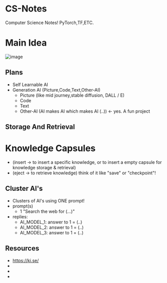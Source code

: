 # CS-Notes
Computer Science Notes! PyTorch,TF,ETC.

# Main Idea
![image](https://github.com/user-attachments/assets/c52ae45e-725a-40a8-abbd-ab8836354736)



## Plans
- Self Learnable AI
- Generation AI (Picture,Code,Text,Other-AI) 
  - Picture (like mid journey,stable diffusion, DALL / E) 
  - Code
  - Text 
  - Other-AI (AI makes AI which makes AI (..)) <- yes. A fun project

## Storage And Retrieval 
# Knowledge Capsules
- (insert -> to insert a specific knowledge, or to insert a empty capsule for knowledge storage & retrieval)
- (eject -> to retrieve knowledge)
think of it like "save" or "checkpoint"!

## Cluster AI's
- Clusters of AI's using ONE prompt!
- prompt(s)
  - 1 "Search the web for (...)"
- replies: 
  - AI_MODEL_1:  answer to 1 = (..)
  - AI_MODEL_2:  answer to 1 = (..)
  - AI_MODEL_3:  answer to 1 = (..)


## Resources
- https://ki.se/
-
-
- 
